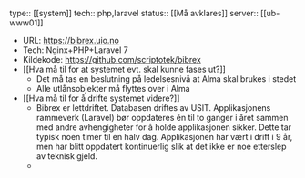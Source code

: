 type:: [[system]]
tech:: php,laravel
status:: [[Må avklares]]
server:: [[ub-www01]]

- URL: https://bibrex.uio.no
- Tech: Nginx+PHP+Laravel 7
- Kildekode: https://github.com/scriptotek/bibrex
- [[Hva må til for at systemet evt. skal kunne fases ut?]]
	- Det må tas en beslutning på ledelsesnivå at Alma skal brukes i stedet
	- Alle utlånsobjekter må flyttes over i Alma
- [[Hva må til for å drifte systemet videre?]]
	- Bibrex er lettdriftet. Databasen driftes av USIT. Applikasjonens rammeverk (Laravel) bør oppdateres én til to ganger i året sammen med andre avhengigheter for å holde applikasjonen sikker. Dette tar typisk noen timer til en halv dag. Applikasjonen har vært i drift i 9 år, men har blitt oppdatert kontinuerlig slik at det ikke er noe etterslep av teknisk gjeld.
	-